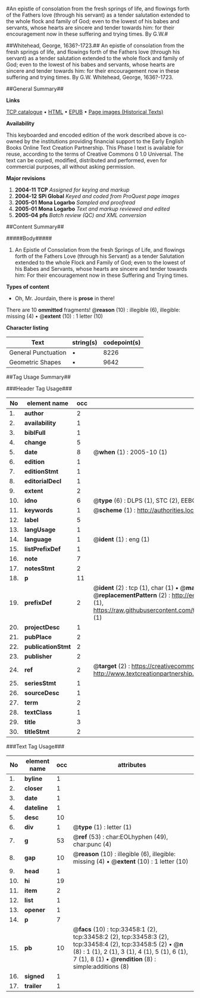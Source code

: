 #An epistle of consolation from the fresh springs of life, and flowings forth of the Fathers love (through his servant) as a tender salutation extended to the whole flock and family of God; even to the lowest of his babes and servants, whose hearts are sincere and tender towards him: for their encouragement now in these suffering and trying times. By G.W.#

##Whitehead, George, 1636?-1723.##
An epistle of consolation from the fresh springs of life, and flowings forth of the Fathers love (through his servant) as a tender salutation extended to the whole flock and family of God; even to the lowest of his babes and servants, whose hearts are sincere and tender towards him: for their encouragement now in these suffering and trying times. By G.W.
Whitehead, George, 1636?-1723.

##General Summary##

**Links**

[TCP catalogue](http://www.ota.ox.ac.uk/tcp/)  • 
[HTML](http://tei.it.ox.ac.uk/tcp/Texts-HTML/free/A65/A65865.html)  • 
[EPUB](http://tei.it.ox.ac.uk/tcp/Texts-EPUB/free/A65/A65865.epub) • 
[Page images (Historical Texts)](https://data.historicaltexts.jisc.ac.uk/view?pubId=eebo-99829023e&pageId=eebo-99829023e-33458-1)

**Availability**

This keyboarded and encoded edition of the
	       work described above is co-owned by the institutions
	       providing financial support to the Early English Books
	       Online Text Creation Partnership. This Phase I text is
	       available for reuse, according to the terms of Creative
	       Commons 0 1.0 Universal. The text can be copied,
	       modified, distributed and performed, even for
	       commercial purposes, all without asking permission.

**Major revisions**

1. __2004-11__ __TCP__ *Assigned for keying and markup*
1. __2004-12__ __SPi Global__ *Keyed and coded from ProQuest page images*
1. __2005-01__ __Mona Logarbo__ *Sampled and proofread*
1. __2005-01__ __Mona Logarbo__ *Text and markup reviewed and edited*
1. __2005-04__ __pfs__ *Batch review (QC) and XML conversion*

##Content Summary##

#####Body#####

1. An Epistle of Consolation from the fresh Springs of Life, and flowings forth of the Fathers Love (through his Servant) as a tender Salutation extended to the whole Flock and Family of God; even to the lowest of his Babes and Servants, whose hearts are sincere and tender towards him: For their encouragement now in these Suffering and Trying times.

**Types of content**

  * Oh, Mr. Jourdain, there is **prose** in there!

There are 10 **ommitted** fragments! 
 @__reason__ (10) : illegible (6), illegible: missing (4)  •  @__extent__ (10) : 1 letter (10)

**Character listing**


|Text|string(s)|codepoint(s)|
|---|---|---|
|General Punctuation|•|8226|
|Geometric Shapes|▪|9642|

##Tag Usage Summary##

###Header Tag Usage###

|No|element name|occ|attributes|
|---|---|---|---|
|1.|__author__|2||
|2.|__availability__|1||
|3.|__biblFull__|1||
|4.|__change__|5||
|5.|__date__|8| @__when__ (1) : 2005-10 (1)|
|6.|__edition__|1||
|7.|__editionStmt__|1||
|8.|__editorialDecl__|1||
|9.|__extent__|2||
|10.|__idno__|6| @__type__ (6) : DLPS (1), STC (2), EEBO-CITATION (1), PROQUEST (1), VID (1)|
|11.|__keywords__|1| @__scheme__ (1) : http://authorities.loc.gov/ (1)|
|12.|__label__|5||
|13.|__langUsage__|1||
|14.|__language__|1| @__ident__ (1) : eng (1)|
|15.|__listPrefixDef__|1||
|16.|__note__|7||
|17.|__notesStmt__|2||
|18.|__p__|11||
|19.|__prefixDef__|2| @__ident__ (2) : tcp (1), char (1)  •  @__matchPattern__ (2) : ([0-9\-]+):([0-9IVX]+) (1), (.+) (1)  •  @__replacementPattern__ (2) : http://eebo.chadwyck.com/downloadtiff?vid=$1&page=$2 (1), https://raw.githubusercontent.com/textcreationpartnership/Texts/master/tcpchars.xml#$1 (1)|
|20.|__projectDesc__|1||
|21.|__pubPlace__|2||
|22.|__publicationStmt__|2||
|23.|__publisher__|2||
|24.|__ref__|2| @__target__ (2) : https://creativecommons.org/publicdomain/zero/1.0/ (1), http://www.textcreationpartnership.org/docs/. (1)|
|25.|__seriesStmt__|1||
|26.|__sourceDesc__|1||
|27.|__term__|2||
|28.|__textClass__|1||
|29.|__title__|3||
|30.|__titleStmt__|2||


###Text Tag Usage###

|No|element name|occ|attributes|
|---|---|---|---|
|1.|__byline__|1||
|2.|__closer__|1||
|3.|__date__|1||
|4.|__dateline__|1||
|5.|__desc__|10||
|6.|__div__|1| @__type__ (1) : letter (1)|
|7.|__g__|53| @__ref__ (53) : char:EOLhyphen (49), char:punc (4)|
|8.|__gap__|10| @__reason__ (10) : illegible (6), illegible: missing (4)  •  @__extent__ (10) : 1 letter (10)|
|9.|__head__|1||
|10.|__hi__|19||
|11.|__item__|2||
|12.|__list__|1||
|13.|__opener__|1||
|14.|__p__|7||
|15.|__pb__|10| @__facs__ (10) : tcp:33458:1 (2), tcp:33458:2 (2), tcp:33458:3 (2), tcp:33458:4 (2), tcp:33458:5 (2)  •  @__n__ (8) : 1 (1), 2 (1), 3 (1), 4 (1), 5 (1), 6 (1), 7 (1), 8 (1)  •  @__rendition__ (8) : simple:additions (8)|
|16.|__signed__|1||
|17.|__trailer__|1||
